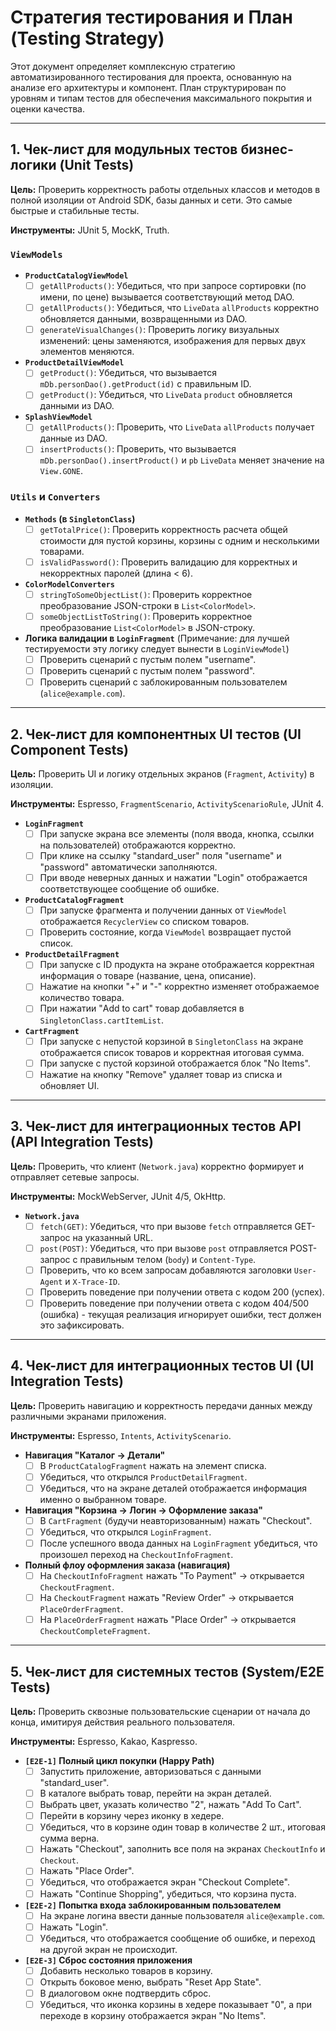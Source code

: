 # Стратегия тестирования и План (Testing Strategy)

Этот документ определяет комплексную стратегию автоматизированного тестирования для проекта, основанную на анализе его архитектуры и компонент. План структурирован по уровням и типам тестов для обеспечения максимального покрытия и оценки качества.

---

## 1. Чек-лист для модульных тестов бизнес-логики (Unit Tests)

**Цель:** Проверить корректность работы отдельных классов и методов в полной изоляции от Android SDK, базы данных и сети. Это самые быстрые и стабильные тесты.

**Инструменты:** JUnit 5, MockK, Truth.

### `ViewModels`
- **`ProductCatalogViewModel`**
    - [ ] `getAllProducts()`: Убедиться, что при запросе сортировки (по имени, по цене) вызывается соответствующий метод DAO.
    - [ ] `getAllProducts()`: Убедиться, что `LiveData` `allProducts` корректно обновляется данными, возвращенными из DAO.
    - [ ] `generateVisualChanges()`: Проверить логику визуальных изменений: цены заменяются, изображения для первых двух элементов меняются.
- **`ProductDetailViewModel`**
    - [ ] `getProduct()`: Убедиться, что вызывается `mDb.personDao().getProduct(id)` с правильным ID.
    - [ ] `getProduct()`: Убедиться, что `LiveData` `product` обновляется данными из DAO.
- **`SplashViewModel`**
    - [ ] `getAllProducts()`: Проверить, что `LiveData` `allProducts` получает данные из DAO.
    - [ ] `insertProducts()`: Проверить, что вызывается `mDb.personDao().insertProduct()` и `pb` `LiveData` меняет значение на `View.GONE`.

### `Utils` и `Converters`
- **`Methods` (в `SingletonClass`)**
    - [ ] `getTotalPrice()`: Проверить корректность расчета общей стоимости для пустой корзины, корзины с одним и несколькими товарами.
    - [ ] `isValidPassword()`: Проверить валидацию для корректных и некорректных паролей (длина < 6).
- **`ColorModelConverters`**
    - [ ] `stringToSomeObjectList()`: Проверить корректное преобразование JSON-строки в `List<ColorModel>`.
    - [ ] `someObjectListToString()`: Проверить корректное преобразование `List<ColorModel>` в JSON-строку.
- **Логика валидации в `LoginFragment`** (Примечание: для лучшей тестируемости эту логику следует вынести в `LoginViewModel`)
    - [ ] Проверить сценарий с пустым полем "username".
    - [ ] Проверить сценарий с пустым полем "password".
    - [ ] Проверить сценарий с заблокированным пользователем (`alice@example.com`).

---

## 2. Чек-лист для компонентных UI тестов (UI Component Tests)

**Цель:** Проверить UI и логику отдельных экранов (`Fragment`, `Activity`) в изоляции.

**Инструменты:** Espresso, `FragmentScenario`, `ActivityScenarioRule`, JUnit 4.

- **`LoginFragment`**
    - [ ] При запуске экрана все элементы (поля ввода, кнопка, ссылки на пользователей) отображаются корректно.
    - [ ] При клике на ссылку "standard_user" поля "username" и "password" автоматически заполняются.
    - [ ] При вводе неверных данных и нажатии "Login" отображается соответствующее сообщение об ошибке.
- **`ProductCatalogFragment`**
    - [ ] При запуске фрагмента и получении данных от `ViewModel` отображается `RecyclerView` со списком товаров.
    - [ ] Проверить состояние, когда `ViewModel` возвращает пустой список.
- **`ProductDetailFragment`**
    - [ ] При запуске с ID продукта на экране отображается корректная информация о товаре (название, цена, описание).
    - [ ] Нажатие на кнопки "+" и "-" корректно изменяет отображаемое количество товара.
    - [ ] При нажатии "Add to cart" товар добавляется в `SingletonClass.cartItemList`.
- **`CartFragment`**
    - [ ] При запуске с непустой корзиной в `SingletonClass` на экране отображается список товаров и корректная итоговая сумма.
    - [ ] При запуске с пустой корзиной отображается блок "No Items".
    - [ ] Нажатие на кнопку "Remove" удаляет товар из списка и обновляет UI.

---

## 3. Чек-лист для интеграционных тестов API (API Integration Tests)

**Цель:** Проверить, что клиент (`Network.java`) корректно формирует и отправляет сетевые запросы.

**Инструменты:** MockWebServer, JUnit 4/5, OkHttp.

- **`Network.java`**
    - [ ] `fetch(GET)`: Убедиться, что при вызове `fetch` отправляется GET-запрос на указанный URL.
    - [ ] `post(POST)`: Убедиться, что при вызове `post` отправляется POST-запрос с правильным телом (`body`) и `Content-Type`.
    - [ ] Проверить, что ко всем запросам добавляются заголовки `User-Agent` и `X-Trace-ID`.
    - [ ] Проверить поведение при получении ответа с кодом 200 (успех).
    - [ ] Проверить поведение при получении ответа с кодом 404/500 (ошибка) - текущая реализация игнорирует ошибки, тест должен это зафиксировать.

---

## 4. Чек-лист для интеграционных тестов UI (UI Integration Tests)

**Цель:** Проверить навигацию и корректность передачи данных между различными экранами приложения.

**Инструменты:** Espresso, `Intents`, `ActivityScenario`.

- **Навигация "Каталог -> Детали"**
    - [ ] В `ProductCatalogFragment` нажать на элемент списка.
    - [ ] Убедиться, что открылся `ProductDetailFragment`.
    - [ ] Убедиться, что на экране деталей отображается информация именно о выбранном товаре.
- **Навигация "Корзина -> Логин -> Оформление заказа"**
    - [ ] В `CartFragment` (будучи неавторизованным) нажать "Checkout".
    - [ ] Убедиться, что открылся `LoginFragment`.
    - [ ] После успешного ввода данных на `LoginFragment` убедиться, что произошел переход на `CheckoutInfoFragment`.
- **Полный флоу оформления заказа (навигация)**
    - [ ] На `CheckoutInfoFragment` нажать "To Payment" -> открывается `CheckoutFragment`.
    - [ ] На `CheckoutFragment` нажать "Review Order" -> открывается `PlaceOrderFragment`.
    - [ ] На `PlaceOrderFragment` нажать "Place Order" -> открывается `CheckoutCompleteFragment`.

---

## 5. Чек-лист для системных тестов (System/E2E Tests)

**Цель:** Проверить сквозные пользовательские сценарии от начала до конца, имитируя действия реального пользователя.

**Инструменты:** Espresso, Kakao, Kaspresso.

- **`[E2E-1]` Полный цикл покупки (Happy Path)**
    - [ ] Запустить приложение, авторизоваться с данными "standard_user".
    - [ ] В каталоге выбрать товар, перейти на экран деталей.
    - [ ] Выбрать цвет, указать количество "2", нажать "Add To Cart".
    - [ ] Перейти в корзину через иконку в хедере.
    - [ ] Убедиться, что в корзине один товар в количестве 2 шт., итоговая сумма верна.
    - [ ] Нажать "Checkout", заполнить все поля на экранах `CheckoutInfo` и `Checkout`.
    - [ ] Нажать "Place Order".
    - [ ] Убедиться, что отображается экран "Checkout Complete".
    - [ ] Нажать "Continue Shopping", убедиться, что корзина пуста.
- **`[E2E-2]` Попытка входа заблокированным пользователем**
    - [ ] На экране логина ввести данные пользователя `alice@example.com`.
    - [ ] Нажать "Login".
    - [ ] Убедиться, что отображается сообщение об ошибке, и переход на другой экран не происходит.
- **`[E2E-3]` Сброс состояния приложения**
    - [ ] Добавить несколько товаров в корзину.
    - [ ] Открыть боковое меню, выбрать "Reset App State".
    - [ ] В диалоговом окне подтвердить сброс.
    - [ ] Убедиться, что иконка корзины в хедере показывает "0", а при переходе в корзину отображается экран "No Items".